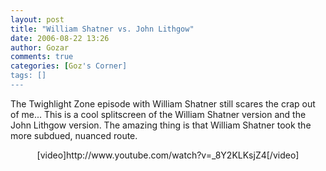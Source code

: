 ```yaml
---
layout: post
title: "William Shatner vs. John Lithgow"
date: 2006-08-22 13:26
author: Gozar
comments: true
categories: [Goz's Corner]
tags: []
---
```

The Twighlight Zone episode with William Shatner still scares the crap out of me... This is a cool splitscreen of the William Shatner version and the John Lithgow version. The amazing thing is that William Shatner took the more subdued, nuanced route.
<p align="center">[video]http://www.youtube.com/watch?v=_8Y2KLKsjZ4[/video]</p>
